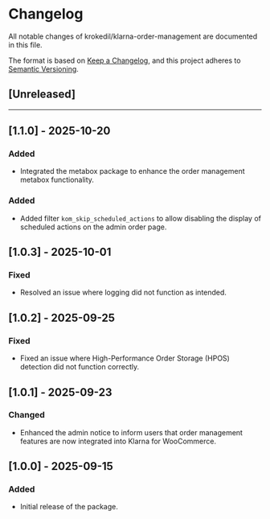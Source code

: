 # Changelog

All notable changes of krokedil/klarna-order-management are documented in this file.

The format is based on [Keep a Changelog](https://keepachangelog.com/en/1.0.0/),
and this project adheres to [Semantic Versioning](https://semver.org/spec/v2.0.0.html).

## [Unreleased]

------------------
## [1.1.0] - 2025-10-20

### Added

* Integrated the metabox package to enhance the order management metabox functionality.

### Added

* Added filter `kom_skip_scheduled_actions` to allow disabling the display of scheduled actions on the admin order page.

## [1.0.3] - 2025-10-01

### Fixed

* Resolved an issue where logging did not function as intended.

## [1.0.2] - 2025-09-25

### Fixed

* Fixed an issue where High-Performance Order Storage (HPOS) detection did not function correctly.

## [1.0.1] - 2025-09-23

### Changed

* Enhanced the admin notice to inform users that order management features are now integrated into Klarna for WooCommerce.

## [1.0.0] - 2025-09-15

### Added

* Initial release of the package.
